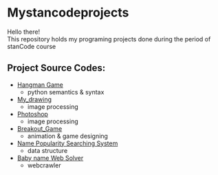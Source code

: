 # Mystancodeprojects
Hello there!\
This repository holds my programing projects done during the period of stanCode course



## Project Source Codes:
* [Hangman Game](https://github.com/Vicky1895/Mystancodeprojects/blob/main/SC_projects/hangman_game/hangman.py)
  * python semantics & syntax
* [My_drawing](https://github.com/Vicky1895/Mystancodeprojects/blob/main/SC_projects/my_drawing/my_drawing.py)
  * image processing
* [Photoshop](https://github.com/Vicky1895/Mystancodeprojects/blob/main/SC_projects/photoshop/stanCodoshop.py)
  * image processing
* [Breakout_Game](https://github.com/Vicky1895/Mystancodeprojects/blob/main/SC_projects/breakout_game/breakout.py)
  * animation & game designing
* [Name Popularity Searching System](https://github.com/Vicky1895/Mystancodeprojects/blob/main/SC_projects/name_searching_system/babygraphics.py)
  * data structure
* [Baby name Web Solver](https://github.com/Vicky1895/Mystancodeprojects/blob/main/SC_projects/webcrawler/webcrawler.py)
  * webcrawler
